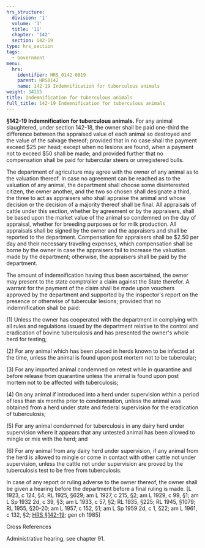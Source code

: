 ```yaml
---
hrs_structure:
  division: '1'
  volume: '3'
  title: '11'
  chapter: '142'
  section: 142-19
type: hrs_section
tags:
  - Government
menu:
  hrs:
    identifier: HRS_0142-0019
    parent: HRS0142
    name: 142-19 Indemnification for tuberculous animals
weight: 34115
title: Indemnification for tuberculous animals
full_title: 142-19 Indemnification for tuberculous animals
---
```

**§142-19 Indemnification for tuberculous animals.** For any animal slaughtered, under section 142-18, the owner shall be paid one-third the difference between the appraised value of each animal so destroyed and the value of the salvage thereof; provided that in no case shall the payment exceed $25 per head; except when no lesions are found, when a payment not to exceed $50 shall be made; and provided further that no compensation shall be paid for tubercular steers or unregistered bulls.

The department of agriculture may agree with the owner of any animal as to the valuation thereof. In case no agreement can be reached as to the valuation of any animal, the department shall choose some disinterested citizen, the owner another, and the two so chosen shall designate a third, the three to act as appraisers who shall appraise the animal and whose decision or the decision of a majority thereof shall be final. All appraisals of cattle under this section, whether by agreement or by the appraisers, shall be based upon the market value of the animal so condemned on the day of appraisal, whether for breeding purposes or for milk production. All appraisals shall be signed by the owner and the appraisers and shall be reported to the department. Compensation for appraisers shall be $2.50 per day and their necessary traveling expenses, which compensation shall be borne by the owner in case the appraisers fail to increase the valuation made by the department; otherwise, the appraisers shall be paid by the department.

The amount of indemnification having thus been ascertained, the owner may present to the state comptroller a claim against the State therefor. A warrant for the payment of the claim shall be made upon vouchers approved by the department and supported by the inspector's report on the presence or otherwise of tubercular lesions; provided that no indemnification shall be paid:

(1) Unless the owner has cooperated with the department in complying with all rules and regulations issued by the department relative to the control and eradication of bovine tuberculosis and has presented the owner's whole herd for testing;

(2) For any animal which has been placed in herds known to be infected at the time, unless the animal is found upon post mortem not to be tubercular;

(3) For any imported animal condemned on retest while in quarantine and before release from quarantine unless the animal is found upon post mortem not to be affected with tuberculosis;

(4) On any animal if introduced into a herd under supervision within a period of less than six months prior to condemnation, unless the animal was obtained from a herd under state and federal supervision for the eradication of tuberculosis;

(5) For any animal condemned for tuberculosis in any dairy herd under supervision where it appears that any untested animal has been allowed to mingle or mix with the herd; and

(6) For any animal from any dairy herd under supervision, if any animal from the herd is allowed to mingle or come in contact with other cattle not under supervision, unless the cattle not under supervision are proved by the tuberculosis test to be free from tuberculosis.

In case of any report or ruling adverse to the owner thereof, the owner shall be given a hearing before the department before a final ruling is made. [L 1923, c 124, §4; RL 1925, §629; am L 1927, c 215, §2; am L 1929, c 99, §1; am L Sp 1932 2d, c 39, §3; am L 1933, c 57, §2; RL 1935, §225; RL 1945, §1079; RL 1955, §20-20; am L 1957, c 152, §1; am L Sp 1959 2d, c 1, §22; am L 1961, c 132, §2; [HRS §142-19](/title-11/chapter-142/section-142-19/); gen ch 1985]

Cross References

Administrative hearing, see chapter 91.
